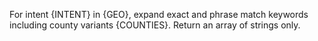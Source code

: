 For intent {INTENT} in {GEO}, expand exact and phrase match keywords including county variants {COUNTIES}. Return an array of strings only.
